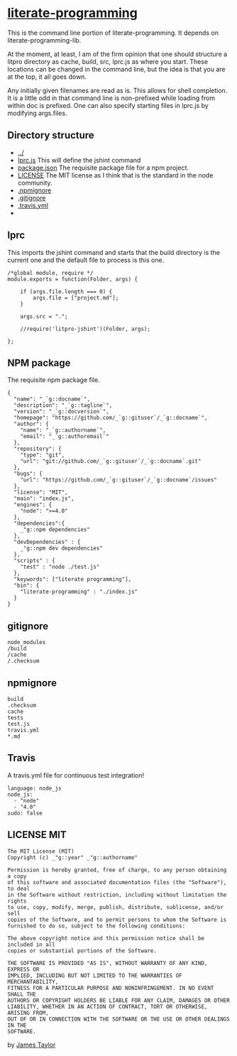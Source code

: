 # [literate-programming](# "version:1.0.0; Fat command line for literate-programming")

This is the command line portion of literate-programming. It depends on
literate-programming-lib. 


At the moment, at least, I am of the firm opinion that one should structure a
litpro directory as cache, build, src, lprc.js  as where you start. These
locations can be changed in the command line, but the idea is that you are at
the top, it all goes down. 

Any initially given filenames are read as is. This allows for shell
completion. It is a little odd in that command line is non-prefixed while
loading from within doc is prefixed. One can also specify starting files in
lprc.js by modifying args.files. 

## Directory structure

* [../](# "cd: save")
* [lprc.js](#lprc "save: |jshint") This will define the jshint command
* [package.json](#npm-package "save: | jshint ") The requisite package file for a npm project. 
* [LICENSE](#license-mit "save:  ") The MIT license as I think that is the standard in the node community. 
* [.npmignore](#npmignore "save: ")
* [.gitignore](#gitignore "save: ")
* [.travis.yml](#travis "save: ")
* [](# "cd: save")


## lprc

This imports the jshint command and starts that the build directory is the
current one and the default file to process is this one. 

    /*global module, require */
    module.exports = function(Folder, args) {

        if (args.file.length === 0) {
            args.file = ["project.md"];
        }

        args.src = ".";

        //require('litpro-jshint')(Folder, args);

    };



## NPM package

The requisite npm package file. 


    {
      "name": "_`g::docname`",
      "description": "_`g::tagline`",
      "version": "_`g::docversion`",
      "homepage": "https://github.com/_`g::gituser`/_`g::docname`",
      "author": {
        "name": "_`g::authorname`",
        "email": "_`g::authoremail`"
      },
      "repository": {
        "type": "git",
        "url": "git://github.com/_`g::gituser`/_`g::docname`.git"
      },
      "bugs": {
        "url": "https://github.com/_`g::gituser`/_`g::docname`/issues"
      },
      "license": "MIT", 
      "main": "index.js",
      "engines": {
        "node": ">=4.0"
      },
      "dependencies":{
        _"g::npm dependencies"
      },
      "devDependencies" : {
        _"g::npm dev dependencies"
      },
      "scripts" : { 
        "test" : "node ./test.js"
      },
      "keywords": ["literate programming"],
      "bin": {
        "literate-programming" : "./index.js"
      }
    }
 

## gitignore

    node_modules
    /build
    /cache
    /.checksum


## npmignore


    build
    .checksum
    cache
    tests
    test.js
    travis.yml
    *.md


## Travis

A travis.yml file for continuous test integration!

    language: node_js
    node_js:
      - "node"
      - "4.0"
    sudo: false



## LICENSE MIT


    The MIT License (MIT)
    Copyright (c) _"g::year" _"g::authorname"

    Permission is hereby granted, free of charge, to any person obtaining a copy
    of this software and associated documentation files (the "Software"), to deal
    in the Software without restriction, including without limitation the rights
    to use, copy, modify, merge, publish, distribute, sublicense, and/or sell
    copies of the Software, and to permit persons to whom the Software is
    furnished to do so, subject to the following conditions:

    The above copyright notice and this permission notice shall be included in all
    copies or substantial portions of the Software.

    THE SOFTWARE IS PROVIDED "AS IS", WITHOUT WARRANTY OF ANY KIND, EXPRESS OR
    IMPLIED, INCLUDING BUT NOT LIMITED TO THE WARRANTIES OF MERCHANTABILITY,
    FITNESS FOR A PARTICULAR PURPOSE AND NONINFRINGEMENT. IN NO EVENT SHALL THE
    AUTHORS OR COPYRIGHT HOLDERS BE LIABLE FOR ANY CLAIM, DAMAGES OR OTHER
    LIABILITY, WHETHER IN AN ACTION OF CONTRACT, TORT OR OTHERWISE, ARISING FROM,
    OUT OF OR IN CONNECTION WITH THE SOFTWARE OR THE USE OR OTHER DEALINGS IN THE
    SOFTWARE.





by [James Taylor](https://github.com/jostylr "npminfo: jostylr@gmail.com ; 
    deps: literate-programming-cli 2.0.0, jshint 2.9.4,
       postcss 5.2.8, autoprefixer 6.6.0, pug 2.0.0-beta6,
       markdown-it 8.2.2, cheerio 0.22.0, js-beautify 1.6.7,
       html-minifier 3.2.3, clean-css 3.4.23, uglify-js 2.7.5,
       csv 1.1.0, date-fns 1.24.0, lodash 4.17.4, he 1.1.0   ;
    dev: litpro-jshint 0.3.1, 
        literate-programming-cli-test 0.5.1, 
        markdown-it-anchor 2.6.0")

